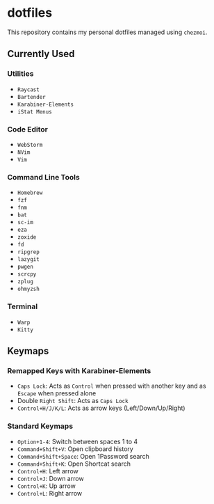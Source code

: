 # dotfiles

This repository contains my personal dotfiles managed using `chezmoi`.

## Currently Used

### Utilities

- `Raycast`
- `Bartender`
- `Karabiner-Elements`
- `iStat Menus`

### Code Editor

- `WebStorm`
- `NVim`
- `Vim`

### Command Line Tools

- `Homebrew`
- `fzf`
- `fnm`
- `bat`
- `sc-im`
- `eza`
- `zoxide`
- `fd`
- `ripgrep`
- `lazygit`
- `pwgen`
- `scrcpy`
- `zplug`
- `ohmyzsh`

### Terminal

- `Warp`
- `Kitty`

## Keymaps

### Remapped Keys with Karabiner-Elements

- `Caps Lock`: Acts as `Control` when pressed with another key and as `Escape` when pressed alone
- Double `Right Shift`: Acts as `Caps Lock`
- `Control+H/J/K/L`: Acts as arrow keys (Left/Down/Up/Right)

### Standard Keymaps

- `Option+1-4`: Switch between spaces 1 to 4
- `Command+Shift+V`: Open clipboard history
- `Command+Shift+Space`: Open 1Password search
- `Command+Shift+K`: Open Shortcat search
- `Control+H`: Left arrow
- `Control+J`: Down arrow
- `Control+K`: Up arrow
- `Control+L`: Right arrow
